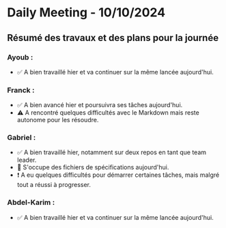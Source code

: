 # Daily Meeting - 10/10/2024

## Résumé des travaux et des plans pour la journée

### Ayoub :
- ✅ A bien travaillé hier et va continuer sur la même lancée aujourd'hui.

### Franck :
- ✅ A bien avancé hier et poursuivra ses tâches aujourd'hui.
- ⚠️ A rencontré quelques difficultés avec le Markdown mais reste autonome pour les résoudre.

### Gabriel :
- ✅ A bien travaillé hier, notamment sur deux repos en tant que team leader.
- 📝 S'occupe des fichiers de spécifications aujourd'hui.
- ❗ A eu quelques difficultés pour démarrer certaines tâches, mais malgré tout a réussi à progresser.

### Abdel-Karim :
- ✅ A bien travaillé hier et va continuer sur la même lancée aujourd'hui.